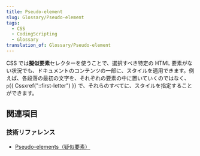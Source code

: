 ```yaml
---
title: Pseudo-element
slug: Glossary/Pseudo-element
tags:
  - CSS
  - CodingScripting
  - Glossary
translation_of: Glossary/Pseudo-element
---
```

CSS では**擬似要素**セレクターを使うことで、選択すべき特定の HTML 要素がない状況でも、ドキュメントのコンテンツの一部に、スタイルを適用できます。例えば、各段落の最初の文字を、それぞれの要素の中に置いていくのではなく、`p`{{ Cssxref("::first-letter") }} で、それらのすべてに、スタイルを指定することができます。

## 関連項目

### 技術リファレンス

- [Pseudo-elements（疑似要素）](/ja/docs/Web/CSS/Pseudo-elements)
